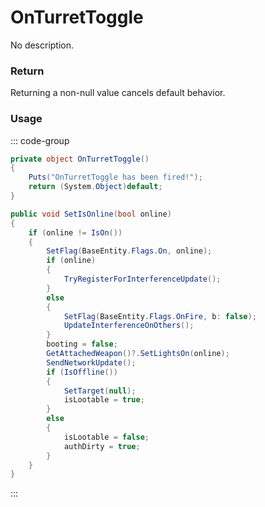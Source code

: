 # OnTurretToggle
<Badge type="info" text="Turret"/><Badge type="danger" text="Carbon Compatible"/><Badge type="warning" text="Oxide Compatible"/>
No description.
### Return
Returning a non-null value cancels default behavior.

### Usage
::: code-group
```csharp [Example]
private object OnTurretToggle()
{
	Puts("OnTurretToggle has been fired!");
	return (System.Object)default;
}
```
```csharp [Source — Assembly-CSharp @ AutoTurret]
public void SetIsOnline(bool online)
{
	if (online != IsOn())
	{
		SetFlag(BaseEntity.Flags.On, online);
		if (online)
		{
			TryRegisterForInterferenceUpdate();
		}
		else
		{
			SetFlag(BaseEntity.Flags.OnFire, b: false);
			UpdateInterferenceOnOthers();
		}
		booting = false;
		GetAttachedWeapon()?.SetLightsOn(online);
		SendNetworkUpdate();
		if (IsOffline())
		{
			SetTarget(null);
			isLootable = true;
		}
		else
		{
			isLootable = false;
			authDirty = true;
		}
	}
}

```
:::
